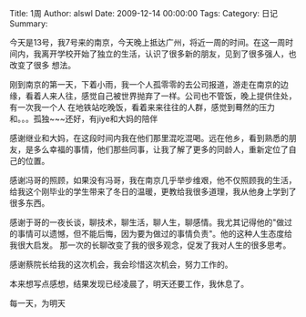 Title: 1周
Author: alswl
Date: 2009-12-14 00:00:00
Tags: 
Category: 日记
Summary: 

今天是13号，我7号来的南京，今天晚上抵达广州，将近一周的时间。在这一周时间内，我离开学校开始了独立的生活，认识了很多新的朋友，见到了很多强人，也改变了很多
想法。

刚到南京的第一天，下着小雨，我一个人孤零零的去公司报道，游走在南京的边缘，看着人来人往，感觉自己被世界抛弃了一样。公司也不管饭，晚上提供住处，有一次我一个人
在地铁站吃晚饭，看着来来往往的人群，感觉到蓦然的压力和。。。孤独~~~还好，有jiye和大妈的陪伴

感谢继业和大妈，在这段时间内我在他们那里混吃混喝。远在他乡，看到熟悉的朋友，是多么幸福的事情，他们那些同事，让我了解了更多的同龄人，重新定位了自己的位置。

感谢冯哥的照顾，如果没有冯哥，我在南京几乎举步维艰，他不仅照顾我的生活，给我这个刚毕业的学生带来了冬日的温暖，更教给我很多道理，我从他身上学到了很多东西。

感谢于哥的一夜长谈，聊技术，聊生活，聊人生，聊感情。我尤其记得他的"做过的事情可以遗憾，但不能后悔，因为要为做过的事情负责"。他的这种人生态度给我很大启发。
那一次的长聊改变了我的很多观念，促发了我对人生的很多思考。

感谢蔡院长给我的这次机会，我会珍惜这次机会，努力工作的。

本来想写点感想，结果发现已经凌晨了，明天还要工作，我休息了。

每一天，为明天

